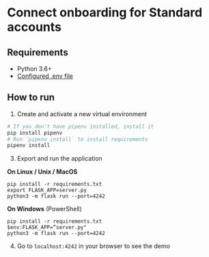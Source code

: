 # Connect onboarding for Standard accounts

## Requirements
* Python 3.6+
* [Configured .env file](../README.md)

## How to run

1. Create and activate a new virtual environment

```sh
# If you don't have pipenv installed, install it
pip install pipenv
# Run `pipenv install` to install requirements
pipenv install
```

3. Export and run the application

**On Linux / Unix / MacOS**

```
pip install -r requirements.txt
export FLASK_APP=server.py
python3 -m flask run --port=4242
```

**On Windows** (PowerShell)

```
pip install -r requirements.txt
$env:FLASK_APP=“server.py"
python3 -m flask run --port=4242
```

4. Go to `localhost:4242` in your browser to see the demo
